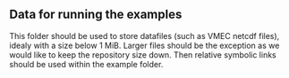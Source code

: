 
## Data for running the examples

This folder should be used to store datafiles (such as VMEC netcdf files), idealy with a size below 1 MiB.
Larger files should be the exception as we would like to keep the repository size down.
Then relative symbolic links should be used within the example folder.
